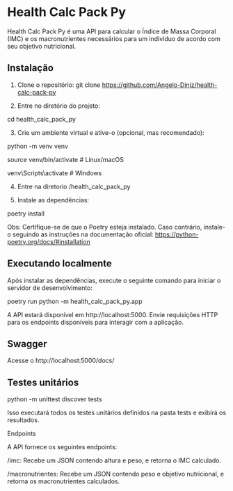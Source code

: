 # Health Calc Pack Py

Health Calc Pack Py é uma API para calcular o Índice de Massa Corporal (IMC) e os macronutrientes necessários para um indivíduo de acordo com seu objetivo nutricional.

## Instalação

1. Clone o repositório:
git clone https://github.com/Angelo-Diniz/health-calc-pack-py

2. Entre no diretório do projeto:

cd health_calc_pack_py

3. Crie um ambiente virtual e ative-o (opcional, mas recomendado):

python -m venv venv

source venv/bin/activate  # Linux/macOS

venv\Scripts\activate  # Windows

4. Entre na diretorio /health_calc_pack_py

5. Instale as dependências:

poetry install

Obs: Certifique-se de que o Poetry esteja instalado. Caso contrário, instale-o seguindo as instruções na documentação oficial: https://python-poetry.org/docs/#installation

## Executando localmente

Após instalar as dependências, execute o seguinte comando para iniciar o servidor de desenvolvimento:

poetry run python -m health_calc_pack_py.app

A API estará disponível em http://localhost:5000. Envie requisições HTTP para os endpoints disponíveis para interagir com a aplicação.

## Swagger
Acesse o http://localhost:5000/docs/

## Testes unitários

python -m unittest discover tests

Isso executará todos os testes unitários definidos na pasta tests e exibirá os resultados.

Endpoints

A API fornece os seguintes endpoints:

/imc: Recebe um JSON contendo altura e peso, e retorna o IMC calculado.

/macronutrientes: Recebe um JSON contendo peso e objetivo nutricional, e retorna os macronutrientes calculados.
